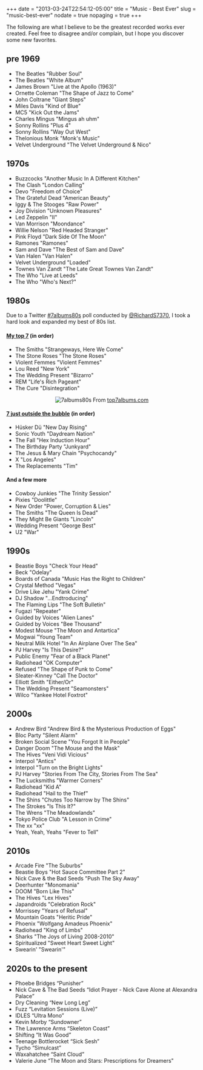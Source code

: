 +++
date = "2013-03-24T22:54:12-05:00"
title = "Music - Best Ever"
slug = "music-best-ever"
nodate = true
nopaging = true
+++

The following are what I believe to be the greatest recorded works ever created. Feel free to disagree and/or complain, but I hope you discover some new favorites.

## pre 1969

<ul>
<li>The Beatles "Rubber Soul"</li>
<li>The Beatles "White Album"</li>
<li>James Brown "Live at the Apollo (1963)"</li>
<li>Ornette Coleman "The Shape of Jazz to Come"</li>
<li>John Coltrane "Giant Steps"</li>
<li>Miles Davis "Kind of Blue"</li>
<li>MC5 "Kick Out the Jams"</li>
<li>Charles Mingus "Mingus ah uhm"</li>
<li>Sonny Rollins "Plus 4"</li>
<li>Sonny Rollins "Way Out West"</li>
<li>Thelonious Monk "Monk's Music"</li>
<li>Velvet Underground "The Velvet Underground &amp; Nico"</li>
</ul>

## 1970s

<ul>
<li>Buzzcocks "Another Music In A Different Kitchen"</li>
<li>The Clash "London Calling"</li>
<li>Devo "Freedom of Choice"</li>
<li>The Grateful Dead "American Beauty"</li>
<li>Iggy &amp; The Stooges "Raw Power"</li>
<li>Joy Division "Unknown Pleasures"</li>
<li>Led Zeppelin "II"</li>
<li>Van Morrison "Moondance"</li>
<li>Willie Nelson "Red Headed Stranger"</li>
<li>Pink Floyd "Dark Side Of The Moon"</li>
<li>Ramones "Ramones"</li>
<li>Sam and Dave "The Best of Sam and Dave"</li>
<li>Van Halen "Van Halen"</li>
<li>Velvet Underground "Loaded"</li>
<li>Townes Van Zandt "The Late Great Townes Van Zandt"</li>
<li>The Who "Live at Leeds"</li>
<li>The Who "Who's Next?"</li>
</ul>

## 1980s

Due to a Twitter [#7albums80s](https://twitter.com/RichardS7370/status/1300455982057902080) poll conducted by [@RichardS7370](https://twitter.com/RichardS7370), I took a hard look and expanded my best of 80s list. 

#### [My top 7](https://twitter.com/fak3r/status/1301968232308527104) (in order)

<ul>
<li>The Smiths "Strangeways, Here We Come"</li>
<li>The Stone Roses "The Stone Roses"</li>
<li>Violent Femmes "Violent Femmes"</li>
<li>Lou Reed "New York"</li>
<li>The Wedding Present "Bizarro"</li>
<li>REM "Life's Rich Pageant"</li>
<li>The Cure "Disintegration"</li>
</ul>

<div align="center">
<img src="/2020/7albums80s.png" border="0" alt="7albums80s" title="7albums80s">
From <a href="https://www.top7albums.com/">top7albums.com</a>
</div>

#### [7 just outside the bubble](https://twitter.com/fak3r/status/1301968470389796865) (in order)

<ul>
<li>Hüsker Dü "New Day Rising"</li>
<li>Sonic Youth "Daydream Nation"</li>
<li>The Fall "Hex Induction Hour"</li>
<li>The Birthday Party "Junkyard"</li>
<li>The Jesus & Mary Chain "Psychocandy"</li>
<li>X "Los Angeles"</li>
<li>The Replacements "Tim"</li>
</ul>

#### And a few more

<ul>
<li>Cowboy Junkies "The Trinity Session"</li>
<li>Pixies "Doolittle"</li>
<li>New Order "Power, Corruption & Lies"</li>
<li>The Smiths "The Queen Is Dead"</li>
<li>They Might Be Giants "Lincoln"</li>
<li>Wedding Present "George Best"</li>
<li>U2 "War"</li>
</ul>

## 1990s

<ul>
<li>Beastie Boys "Check Your Head"</li>
<li>Beck "Odelay"</li>
<li>Boards of Canada "Music Has the Right to Children"</li>
<li>Crystal Method "Vegas"</li>
<li>Drive Like Jehu "Yank Crime"</li>
<li>DJ Shadow "...Endtroducing"</li>
<li>The Flaming Lips "The Soft Bulletin"</li>
<li>Fugazi "Repeater"</li>
<li>Guided by Voices "Alien Lanes"</li>
<li>Guided by Voices "Bee Thousand"</li>
<li>Modest Mouse "The Moon and Antartica"</li>
<li>Mogwai "Young Team"</li>
<li>Neutral Milk Hotel "In An Airplane Over The Sea"</li>
<li>PJ Harvey "Is This Desire?"</li>
<li>Public Enemy "Fear of a Black Planet"</li>
<li>Radiohead "OK Computer"</li>
<li>Refused "The Shape of Punk to Come"</li>
<li>Sleater-Kinney "Call The Doctor"</li>
<li>Elliott Smith "Either/Or"</li>
<li>The Wedding Present "Seamonsters"</li>
<li>Wilco "Yankee Hotel Foxtrot"</li>
</ul>

## 2000s

<ul>
<li>Andrew Bird "Andrew Bird &amp; the Mysterious Production of Eggs"</li>
<li>Bloc Party "Silent Alarm"</li>
<li>Broken Social Scene "You Forgot It in People"</li>
<li>Danger Doom "The Mouse and the Mask"</li>
<li>The Hives "Veni Vidi Vicious"</li>
<li>Interpol "Antics"</li>
<li>Interpol "Turn on the Bright Lights"</li>
<li>PJ Harvey "Stories From The City, Stories From The Sea"</li>
<li>The Lucksmiths "Warmer Corners"</li>
<li>Radiohead "Kid A"</li>
<li>Radiohead "Hail to the Thief"</li>
<li>The Shins "Chutes Too Narrow by The Shins"</li>
<li>The Strokes "Is This It?"</li>
<li>The Wrens "The Meadowlands"</li>
<li>Tokyo Police Club "A Lesson in Crime"</li>
<li>The xx "xx"</li>
<li>Yeah, Yeah, Yeahs "Fever to Tell"</li>
</ul>

## 2010s

<ul>
<li>Arcade Fire "The Suburbs"</li>
<li>Beastie Boys "Hot Sauce Committee Part 2"</li>
<li>Nick Cave & the Bad Seeds "Push The Sky Away"</li>
<li>Deerhunter "Monomania"</li>
<li>DOOM "Born Like This"</li>
<li>The Hives "Lex Hives"</li>
<li>Japandroids "Celebration Rock"</li>
<li>Morrissey "Years of Refusal"</li>
<li>Mountain Goats "Heritic Pride"</li>
<li>Phoenix "Wolfgang Amadeus Phoenix"</li>
<li>Radiohead "King of Limbs"</li>
<li>Sharks "The Joys of Living 2008-2010"</li>
<li>Spiritualized "Sweet Heart Sweet Light"</li>
<li>Swearin' "Swearin'"</li>
</ul>

## 2020s to the present
<ul>
<li>Phoebe Bridges “Punisher”</li>
<li>Nick Cave & The Bad Seeds “Idiot Prayer - Nick Cave Alone at Alexandra Palace”</li>
<li>Dry Cleaning “New Long Leg”</li>
<li>Fuzz “Levitation Sessions (Live)”</li>
<li>IDLES “Ultra Mono”</li>
<li>Kevin Morby “Sundowner”</li>
<li>The Lawrence Arms “Skeleton Coast”</li>
<li>Shifting “It Was Good”</li>
<li>Teenage Bottlerocket “Sick Sesh”</li>
<li>Tycho “Simulcast”</li>
<li>Waxahatchee “Saint Cloud”</li>
<li>Valerie June “The Moon and Stars: Prescriptions for Dreamers"</li>
</ul>
